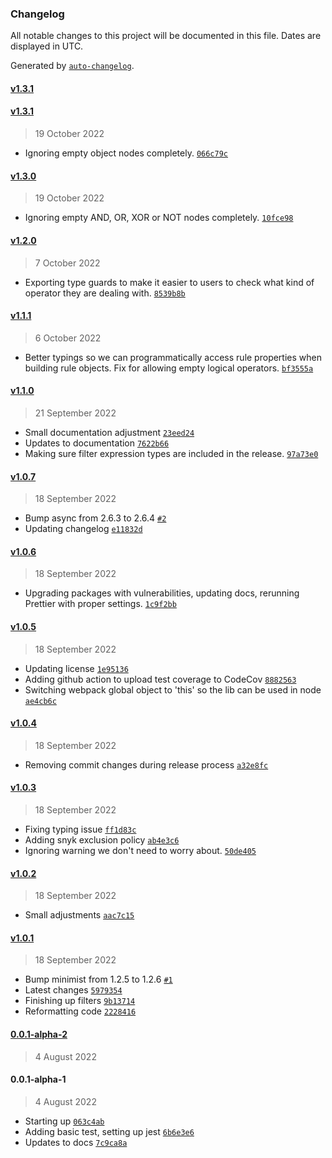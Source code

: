 ### Changelog

All notable changes to this project will be documented in this file. Dates are displayed in UTC.

Generated by [`auto-changelog`](https://github.com/CookPete/auto-changelog).

#### [v1.3.1](https://github.com/nosachamos/fast-data-engine/compare/v1.3.1...v1.3.1)

#### [v1.3.1](https://github.com/nosachamos/fast-data-engine/compare/v1.3.0...v1.3.1)

> 19 October 2022

- Ignoring empty object nodes completely. [`066c79c`](https://github.com/nosachamos/fast-data-engine/commit/066c79c87a03561abca0c532d7e3c2676606f362)

#### [v1.3.0](https://github.com/nosachamos/fast-data-engine/compare/v1.2.0...v1.3.0)

> 19 October 2022

- Ignoring empty AND, OR, XOR or NOT nodes completely. [`10fce98`](https://github.com/nosachamos/fast-data-engine/commit/10fce985b04ff939c2182f6520358b0bc463f4e6)

#### [v1.2.0](https://github.com/nosachamos/fast-data-engine/compare/v1.1.1...v1.2.0)

> 7 October 2022

- Exporting type guards to make it easier to users to check what kind of operator they are dealing with. [`8539b8b`](https://github.com/nosachamos/fast-data-engine/commit/8539b8bfe13d612e74a869bf16123dd6731a6d5d)

#### [v1.1.1](https://github.com/nosachamos/fast-data-engine/compare/v1.1.0...v1.1.1)

> 6 October 2022

- Better typings so we can programmatically access rule properties when building rule objects. Fix for allowing empty logical operators. [`bf3555a`](https://github.com/nosachamos/fast-data-engine/commit/bf3555a6eca026981e0cbfbcdd8e6945495693c1)

#### [v1.1.0](https://github.com/nosachamos/fast-data-engine/compare/v1.0.7...v1.1.0)

> 21 September 2022

- Small documentation adjustment [`23eed24`](https://github.com/nosachamos/fast-data-engine/commit/23eed24e56a06fb8180d5ebb068390980a009cc6)
- Updates to documentation [`7622b66`](https://github.com/nosachamos/fast-data-engine/commit/7622b66ac04e318eefdae9413e2aba3cb5d9170f)
- Making sure filter expression types are included in the release. [`97a73e0`](https://github.com/nosachamos/fast-data-engine/commit/97a73e06bf46af8e0f72ed42672b68bc8ac783b6)

#### [v1.0.7](https://github.com/nosachamos/fast-data-engine/compare/v1.0.6...v1.0.7)

> 18 September 2022

- Bump async from 2.6.3 to 2.6.4 [`#2`](https://github.com/nosachamos/fast-data-engine/pull/2)
- Updating changelog [`e11832d`](https://github.com/nosachamos/fast-data-engine/commit/e11832d99a0bdfc1604f8ad18b70a6e2427cd11e)

#### [v1.0.6](https://github.com/nosachamos/fast-data-engine/compare/v1.0.5...v1.0.6)

> 18 September 2022

- Upgrading packages with vulnerabilities, updating docs, rerunning Prettier with proper settings. [`1c9f2bb`](https://github.com/nosachamos/fast-data-engine/commit/1c9f2bb339db83907c1840f73bcde5c7b5119573)

#### [v1.0.5](https://github.com/nosachamos/fast-data-engine/compare/v1.0.4...v1.0.5)

> 18 September 2022

- Updating license [`1e95136`](https://github.com/nosachamos/fast-data-engine/commit/1e951362c3dec2a8bf35f8297e6217498c9d68a7)
- Adding github action to upload test coverage to CodeCov [`8882563`](https://github.com/nosachamos/fast-data-engine/commit/88825637ce191b187d83b99271dbc63c1ca633eb)
- Switching webpack global object to 'this' so the lib can be used in node [`ae4cb6c`](https://github.com/nosachamos/fast-data-engine/commit/ae4cb6ca835f71b1b4eb7cfa08860a2f1f398020)

#### [v1.0.4](https://github.com/nosachamos/fast-data-engine/compare/v1.0.3...v1.0.4)

> 18 September 2022

- Removing commit changes during release process [`a32e8fc`](https://github.com/nosachamos/fast-data-engine/commit/a32e8fc7ef80fee005362f9946342f59f4648f4a)

#### [v1.0.3](https://github.com/nosachamos/fast-data-engine/compare/v1.0.2...v1.0.3)

> 18 September 2022

- Fixing typing issue [`ff1d83c`](https://github.com/nosachamos/fast-data-engine/commit/ff1d83ca01e84b7a9ae72c63d734ecdd70c71b57)
- Adding snyk exclusion policy [`ab4e3c6`](https://github.com/nosachamos/fast-data-engine/commit/ab4e3c6d988808a4fff90ffed92d6690ff27f901)
- Ignoring warning we don't need to worry about. [`50de405`](https://github.com/nosachamos/fast-data-engine/commit/50de405a5ceb31c11f420bbc9752a1d19a41cf0d)

#### [v1.0.2](https://github.com/nosachamos/fast-data-engine/compare/v1.0.1...v1.0.2)

> 18 September 2022

- Small adjustments [`aac7c15`](https://github.com/nosachamos/fast-data-engine/commit/aac7c15de934e4fb07a1fd1e4a20c897ca750f54)

#### [v1.0.1](https://github.com/nosachamos/fast-data-engine/compare/0.0.1-alpha-2...v1.0.1)

> 18 September 2022

- Bump minimist from 1.2.5 to 1.2.6 [`#1`](https://github.com/nosachamos/fast-data-engine/pull/1)
- Latest changes [`5979354`](https://github.com/nosachamos/fast-data-engine/commit/59793541b973efc067261d6ef0c1b272cd4cd252)
- Finishing up filters [`9b13714`](https://github.com/nosachamos/fast-data-engine/commit/9b13714219b9b2bc75d3ae8b57fb7b0124879d16)
- Reformatting code [`2228416`](https://github.com/nosachamos/fast-data-engine/commit/2228416f30dbb89181b035bdfd2afc473e5cb0d2)

#### [0.0.1-alpha-2](https://github.com/nosachamos/fast-data-engine/compare/0.0.1-alpha-1...0.0.1-alpha-2)

> 4 August 2022

#### 0.0.1-alpha-1

> 4 August 2022

- Starting up [`063c4ab`](https://github.com/nosachamos/fast-data-engine/commit/063c4ab1b0d7d115c978150b586d49b24ebcefdf)
- Adding basic test, setting up jest [`6b6e3e6`](https://github.com/nosachamos/fast-data-engine/commit/6b6e3e67e856b536464fc1155556d188a852b15a)
- Updates to docs [`7c9ca8a`](https://github.com/nosachamos/fast-data-engine/commit/7c9ca8adb9494a710d43c8c776163d7f8daf3786)
